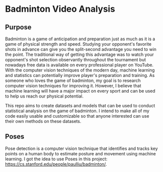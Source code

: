 # Badminton Video Analysis

## Purpose

Badminton is a game of anticipation and preparation just as much as it is a game of physical strength and speed. Studying your opponent's favorite shots in advance can give you the split-second advantage you need to win the point. The traditional way of getting this advantage was to watch your opponent's shot selection observantly throughout the tournament but nowadays free data is available on every professional player on YouTube. With the computer vision techniques of the modern day, machine learning and statistics can potentially improve player's preparation and training. As someone who loves the game of badminton, my goal is to research computer vision techniques for improving it. However, I believe that machine learning will have a major impact on every sport and can be used to help us reach our physical potential.

This repo aims to create datasets and models that can be used to conduct statistical analysis on the game of badminton. I intend to make all of my code easily usable and customizable so that anyone interested can use their own methods on these datasets. 

## Poses

Pose detection is a computer vision technique that identifies and tracks key points on a human body to estimate posture and movement using machine learning. I got the idea to use Poses in this project: https://cs.stanford.edu/people/paulliu/badminton/.
